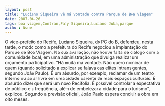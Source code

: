 ```yaml
---
layout: post
title: "Luciano Siqueira vê má vontade contra Parque de Boa Viagem"
date: 2007-06-26
tags: boa viagem,Contran,Fafy Siqueira,Luciano Juba,parque
author: None
---
```

O vice-prefeito do Recife, Luciano Siqueira, do PC do B, defendeu, nesta tarde, o modo como a prefeitura do Recife negociou a implanta&ccedil;&atilde;o do Parque de Boa Viagem. Na sua avalia&ccedil;&atilde;o, n&atilde;o houve falta de di&aacute;logo com a comunidade local, em uma administra&ccedil;&atilde;o que divulga realizar um or&ccedil;amento participativo.
&ldquo;H&aacute; muita m&aacute; vontade. N&atilde;o quero nominar de quem (quando solicitado a explicar se falava das elites intransigentes, segundo Jo&atilde;o Paulo). &Eacute; um absurdo, por exemplo, reclamar de um teatro interno ou ao ar livre em uma cidade carente de mais espa&ccedil;os culturais. &Eacute; absurdo dizer que ser&aacute; um novo Recifolia. &Eacute; poss&iacute;vel controlar a expectativa de p&uacute;blico e a freq&uuml;&ecirc;ncia, al&eacute;m de embelezar a cidade para o turismo&rdquo;, explicou.
Segundo a previs&atilde;o oficial, Jo&atilde;o Paulo espera concluir a obra em oito meses. 